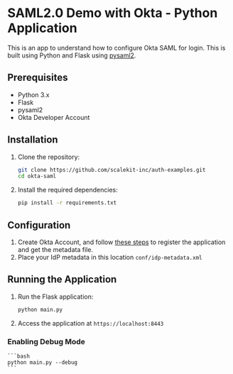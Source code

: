 # SAML2.0 Demo with Okta - Python Application

This is an app to understand how to configure Okta SAML for login. This is built using Python and Flask using [pysaml2](https://github.com/IdentityPython/pysaml2).

## Prerequisites

- Python 3.x
- Flask
- pysaml2
- Okta Developer Account

## Installation

1. Clone the repository:

   ```bash
   git clone https://github.com/scalekit-inc/auth-examples.git
   cd okta-saml
   ```

2. Install the required dependencies:

   ```bash
   pip install -r requirements.txt
   ```

## Configuration

1. Create Okta Account, and follow [these steps](https://help.okta.com/en-us/content/topics/apps/apps_app_integration_wizard_saml.htm) to register the application and get the metadata file. 
2. Place your IdP metadata in this location `conf/idp-metadata.xml`


## Running the Application

1. Run the Flask application:

   ```bash
   python main.py
   ```

2. Access the application at `https://localhost:8443`

### Enabling Debug Mode

    ```bash
    python main.py --debug
    ```
